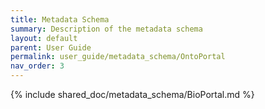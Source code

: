 ```yaml
---
title: Metadata Schema
summary: Description of the metadata schema
layout: default
parent: User Guide
permalink: user_guide/metadata_schema/OntoPortal
nav_order: 3
---
```



{% include shared_doc/metadata_schema/BioPortal.md  %}